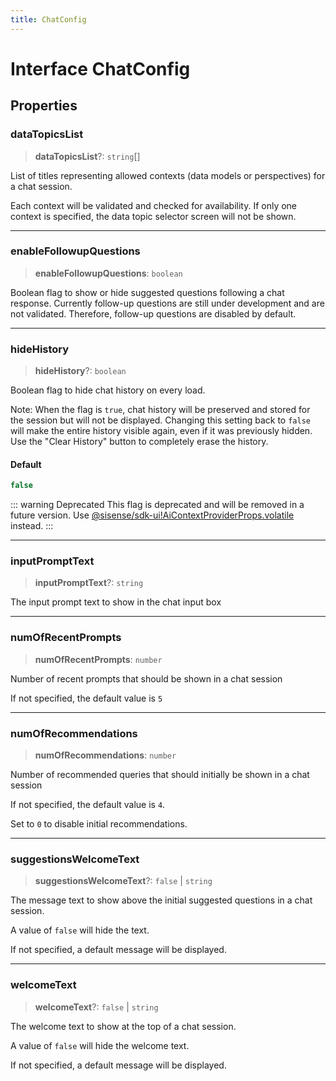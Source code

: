 ```yaml
---
title: ChatConfig
---
```


# Interface ChatConfig

## Properties

### dataTopicsList

> **dataTopicsList**?: `string`[]

List of titles representing allowed contexts (data models or perspectives) for a chat session.

Each context will be validated and checked for availability.
If only one context is specified, the data topic selector screen will not be shown.

***

### enableFollowupQuestions

> **enableFollowupQuestions**: `boolean`

Boolean flag to show or hide suggested questions following a chat response. Currently
follow-up questions are still under development and are not validated. Therefore, follow-up
questions are disabled by default.

***

### hideHistory

> **hideHistory**?: `boolean`

Boolean flag to hide chat history on every load.

Note: When the flag is `true`, chat history will be preserved and stored for the session but will not be displayed. Changing this setting back to `false` will make the entire history visible again, even if it was previously hidden. Use the "Clear History" button to completely erase the history.

#### Default

```ts
false
```

::: warning Deprecated
This flag is deprecated and will be removed in a future version. Use [@sisense/sdk-ui!AiContextProviderProps.volatile](interface.AiContextProviderProps.md#volatile) instead.
:::

***

### inputPromptText

> **inputPromptText**?: `string`

The input prompt text to show in the chat input box

***

### numOfRecentPrompts

> **numOfRecentPrompts**: `number`

Number of recent prompts that should be shown in a chat session

If not specified, the default value is `5`

***

### numOfRecommendations

> **numOfRecommendations**: `number`

Number of recommended queries that should initially be shown in a chat session

If not specified, the default value is `4`.

Set to `0` to disable initial recommendations.

***

### suggestionsWelcomeText

> **suggestionsWelcomeText**?: `false` \| `string`

The message text to show above the initial suggested questions in a chat session.

A value of `false` will hide the text.

If not specified, a default message will be displayed.

***

### welcomeText

> **welcomeText**?: `false` \| `string`

The welcome text to show at the top of a chat session.

A value of `false` will hide the welcome text.

If not specified, a default message will be displayed.
